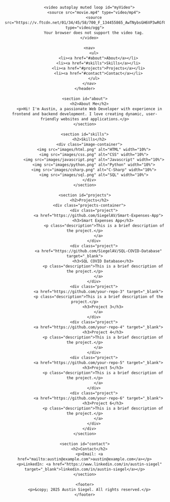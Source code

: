 <html lang="en">
<head>
    <meta charset="UTF-8">
    <meta name="viewport" content="width=device-width, initial-scale=1.0">
    <title>Austin Siegel | Web Developer</title>
    <link rel="stylesheet" href="styles.css">
</head>
<body>
    <header>

        <video autoplay muted loop id="myVideo">
            <source src="movie.mp4" type="video/mp4">
            <source src="https://v.ftcdn.net/01/34/45/58/700_F_134455865_AwTNybsGH6VP3wRGfQQNomkQI9xN8PP9_ST.mp4" type="video/ogg">
            Your browser does not support the video tag.
        </video>

        <nav>
            <ul>
                <li><a href="#about">About</a></li>
                <li><a href="#skills">Skills</a></li>
                <li><a href="#projects">Projects</a></li>
                <li><a href="#contact">Contact</a></li>
            </ul>
        </nav>
    </header>

    <section id="about">
        <h2>About Me</h2>
        <p>Hi! I'm Austin, a passionate Web Developer with experience in frontend and backend development. I love creating dynamic, user-friendly websites and applications.</p>
    </section>

    <section id="skills">
        <h2>Skills</h2>
        <div class="image-container">
            <img src="images/html.png" alt="HTML" width="10%">
            <img src="images/css.png" alt="CSS" width="10%">
            <img src="images/javascript.png" alt="Javascript" width="10%">
            <img src="images/python.png" alt="Python" width="10%">
            <img src="images/csharp.png" alt="C-Sharp" width="10%">
            <img src="images/sql.png" alt="SQL" width="10%">
        </div>
    </section>

    <section id="projects">
        <h2>Projects</h2>
        <div class="projects-container">
            <div class="project">
                <a href="https://github.com/SiegelAV/Smart-Expenses-App">
                    <h3>Smart Expenses App</h3>
                     <p class="description">This is a brief description of the project.</p>
                </a>
            </div>
            <div class="project">
                <a href="https://github.com/SiegelAV/SQL-COVID-Database" target="_blank">
                    <h3>SQL COVID Database</h3>
                    <p class="description">This is a brief description of the project.</p>
                </a>
            </div>
            <div class="project">
                <a href="https://github.com/your-repo-3" target="_blank">
                <p class="description">This is a brief description of the project.</p>
                    <h3>Project 3</h3>
                </a>
            </div>
            <div class="project">
                <a href="https://github.com/your-repo-4" target="_blank">
                    <h3>Project 4</h3>
                    <p class="description">This is a brief description of the project.</p>
                </a>
            </div>
            <div class="project">
                <a href="https://github.com/your-repo-5" target="_blank">
                    <h3>Project 5</h3>
                    <p class="description">This is a brief description of the project.</p>
                </a>
            </div>
            <div class="project">
                <a href="https://github.com/your-repo-6" target="_blank">
                    <h3>Project 6</h3>
                    <p class="description">This is a brief description of the project.</p>
                </a>
            </div>
        </div>
    </section>

    <section id="contact">
        <h2>Contact</h2>
        <p>Email: <a href="mailto:austin@example.com">austin@example.com</a></p>
        <p>LinkedIn: <a href="https://www.linkedin.com/in/austin-siegel" target="_blank">linkedin.com/in/austin-siegel</a></p>
    </section>

    <footer>
        <p>&copy; 2025 Austin Siegel. All rights reserved.</p>
    </footer>
</body>
</html>
